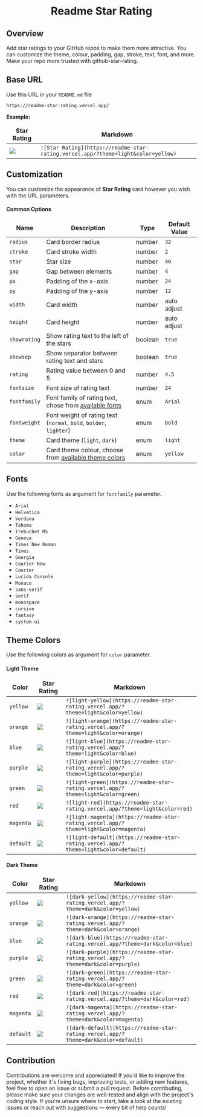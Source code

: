 <h1 align="center">Readme Star Rating</h1>

<h2 id="overview">Overview</h2>

Add star ratings to your GitHub repos to make them more attractive. You can customize the theme, colour, padding, gap, stroke, text, font, and more. Make your repo more trusted with github-star-rating.

<h2 id="base-url">Base URL</h2>

Use this URL in your `README.md` file
```
https://readme-star-rating.vercel.app/
```

**Example:**
<table>
    <thead>
        <tr>
            <td align="center"><strong>Star Rating</strong></td>
            <td align="center"><strong>Markdown</strong></td>
        </tr>
    </thead>
    <tbody>
        <tr>
            <td><img src="https://readme-star-rating.vercel.app/" href="Star Rating"/></td>
            <td><code>![Star Rating](https://readme-star-rating.vercel.app/?theme=light&color=yellow)</code></td>
        </tr>
    </tbody>
</table>

<h2 id="customization">Customization</h2>

You can customize the appearance of **Star Rating** card however you wish with the URL parameters.

#### Common Options

<table>
    <thead>
        <tr>
            <td align="center"><strong>Name</strong></td>
            <td align="center"><strong>Description</strong></td>
            <td align="center"><strong>Type</strong></td>
            <td align="center"><strong>Default Value</strong></td>
        </tr>
    </thead>
    <tbody>
        <tr>
            <td><code>radius</code></td>
            <td>Card border radius</td>
            <td>number</td>
            <td><code>32</code></td>
        </tr>
        <tr>
            <td><code>stroke</code></td>
            <td>Card stroke width</td>
            <td>number</td>
            <td><code>2</code></td>
        </tr>
        <tr>
            <td><code>star</code></td>
            <td>Star size</td>
            <td>number</td>
            <td><code>40</code></td>
        </tr>
        <tr>
            <td><code>gap</code></td>
            <td>Gap between elements</td>
            <td>number</td>
            <td><code>4</code></td>
        </tr>
        <tr>
            <td><code>px</code></td>
            <td>Padding of the x-axis</td>
            <td>number</td>
            <td><code>24</code></td>
        </tr>
        <tr>
            <td><code>py</code></td>
            <td>Padding of the y-axis</td>
            <td>number</td>
            <td><code>12</code></td>
        </tr>
        <tr>
            <td><code>width</code></td>
            <td>Card width</td>
            <td>number</td>
            <td>auto adjust</td>
        </tr>
        <tr>
            <td><code>height</code></td>
            <td>Card height</td>
            <td>number</td>
            <td>auto adjust</td>
        </tr>
        <tr>
            <td><code>showrating</code></td>
            <td>Show rating text to the left of the stars</td>
            <td>boolean</td>
            <td><code>true</code></td>
        </tr>
        <tr>
            <td><code>showsep</code></td>
            <td>Show separator between rating text and stars</td>
            <td>boolean</td>
            <td><code>true</code></td>
        </tr>
        <tr>
            <td><code>rating</code></td>
            <td>Rating value between 0 and 5</td>
            <td>number</td>
            <td><code>4.5</code></td>
        </tr>
        <tr>
            <td><code>fontsize</code></td>
            <td>Font size of rating text</td>
            <td>number</td>
            <td><code>24</code></td>
        </tr>
        <tr>
            <td><code>fontfamily</code></td>
            <td>Font family of rating text, chose from <a href="#fonts">available fonts</a></td>
            <td>enum</td>
            <td><code>Arial</code></td>
        </tr>
        <tr>
            <td><code>fontweight</code></td>
            <td>
                Font weight of rating text (<code>normal</code>, <code>bold</code>, <code>bolder</code>, <code>lighter</code>)
            </td>
            <td>enum</td>
            <td><code>bold</code></td>
        </tr>
        <tr>
            <td><code>theme</code></td>
            <td>Card theme (<code>light</code>, <code>dark</code>)</td>
            <td>enum</td>
            <td><code>light</code></td>
        </tr>
        <tr>
            <td><code>color</code></td>
            <td>Card theme colour, choose from 
                <a href="#theme-colors">available theme colors</a>
            </td>
            <td>enum</td>
            <td><code>yellow</code></td>
        </tr>
    </tbody>
</table>

<h2 id="fonts">Fonts</h2>

Use the following fonts as argument for `fontfamily` parameter.

- `Arial`
- `Helvetica`
- `Verdana`
- `Tahoma`
- `Trebuchet MS`
- `Geneva`
- `Times New Roman`
- `Times`
- `Georgia`
- `Courier New`
- `Courier`
- `Lucida Console`
- `Monaco`
- `sans-serif`
- `serif`
- `monospace`
- `cursive`
- `fantasy`
- `system-ui`

<h2 id="theme-colors">Theme Colors</h2>

Use the following colors as argument for `color` parameter.

#### Light Theme

<table>
    <thead>
        <tr>
            <td align="center"><strong>Color</strong></td>
            <td align="center"><strong>Star Rating</strong></td>
            <td align="center"><strong>Markdown</strong></td>
        </tr>
    </thead>
    <tbody>
        <tr>
            <td><code>yellow</code></td>
            <td><img src="https://readme-star-rating.vercel.app/?theme=light&color=yellow" href="Star Rating"/></td>
            <td><code>![light-yellow](https://readme-star-rating.vercel.app/?theme=light&color=yellow)</code></td>
        </tr>
        <tr>
            <td><code>orange</code></td>
            <td><img src="https://readme-star-rating.vercel.app/?theme=light&color=orange" href="Star Rating"/></td>
            <td><code>![light-orange](https://readme-star-rating.vercel.app/?theme=light&color=orange)</code></td>
        </tr>
        <tr>
            <td><code>blue</code></td>
            <td><img src="https://readme-star-rating.vercel.app/?theme=light&color=blue" href="Star Rating"/></td>
            <td><code>![light-blue](https://readme-star-rating.vercel.app/?theme=light&color=blue)</code></td>
        </tr>
        <tr>
            <td><code>purple</code></td>
            <td><img src="https://readme-star-rating.vercel.app/?theme=light&color=purple" href="Star Rating"/></td>
            <td><code>![light-purple](https://readme-star-rating.vercel.app/?theme=light&color=purple)</code></td>
        </tr>
        <tr>
            <td><code>green</code></td>
            <td><img src="https://readme-star-rating.vercel.app/?theme=light&color=green" href="Star Rating"/></td>
            <td><code>![light-green](https://readme-star-rating.vercel.app/?theme=light&color=green)</code></td>
        </tr>
        <tr>
            <td><code>red</code></td>
            <td><img src="https://readme-star-rating.vercel.app/?theme=light&color=red" href="Star Rating"/></td>
            <td><code>![light-red](https://readme-star-rating.vercel.app/?theme=light&color=red)</code></td>
        </tr>
        <tr>
            <td><code>magenta</code></td>
            <td><img src="https://readme-star-rating.vercel.app/?theme=light&color=magenta" href="Star Rating"/></td>
            <td><code>![light-magenta](https://readme-star-rating.vercel.app/?theme=light&color=magenta)</code></td>
        </tr>
        <tr>
            <td><code>default</code></td>
            <td><img src="https://readme-star-rating.vercel.app/?theme=light&color=default" href="Star Rating"/></td>
            <td><code>![light-default](https://readme-star-rating.vercel.app/?theme=light&color=default)</code></td>
        </tr>
    </tbody>
</table>

#### Dark Theme

<table>
    <thead>
        <tr>
            <td align="center"><strong>Color</strong></td>
            <td align="center"><strong>Star Rating</strong></td>
            <td align="center"><strong>Markdown</strong></td>
        </tr>
    </thead>
    <tbody>
        <tr>
            <td><code>yellow</code></td>
            <td><img src="https://readme-star-rating.vercel.app/?theme=dark&color=yellow" href="Star Rating"/></td>
            <td><code>![dark-yellow](https://readme-star-rating.vercel.app/?theme=dark&color=yellow)</code></td>
        </tr>
        <tr>
            <td><code>orange</code></td>
            <td><img src="https://readme-star-rating.vercel.app/?theme=dark&color=orange" href="Star Rating"/></td>
            <td><code>![dark-orange](https://readme-star-rating.vercel.app/?theme=dark&color=orange)</code></td>
        </tr>
        <tr>
            <td><code>blue</code></td>
            <td><img src="https://readme-star-rating.vercel.app/?theme=dark&color=blue" href="Star Rating"/></td>
            <td><code>![dark-blue](https://readme-star-rating.vercel.app/?theme=dark&color=blue)</code></td>
        </tr>
        <tr>
            <td><code>purple</code></td>
            <td><img src="https://readme-star-rating.vercel.app/?theme=dark&color=purple" href="Star Rating"/></td>
            <td><code>![dark-purple](https://readme-star-rating.vercel.app/?theme=dark&color=purple)</code></td>
        </tr>
        <tr>
            <td><code>green</code></td>
            <td><img src="https://readme-star-rating.vercel.app/?theme=dark&color=green" href="Star Rating"/></td>
            <td><code>![dark-green](https://readme-star-rating.vercel.app/?theme=dark&color=green)</code></td>
        </tr>
        <tr>
            <td><code>red</code></td>
            <td><img src="https://readme-star-rating.vercel.app/?theme=dark&color=red" href="Star Rating"/></td>
            <td><code>![dark-red](https://readme-star-rating.vercel.app/?theme=dark&color=red)</code></td>
        </tr>
        <tr>
            <td><code>magenta</code></td>
            <td><img src="https://readme-star-rating.vercel.app/?theme=dark&color=magenta" href="Star Rating"/></td>
            <td><code>![dark-magenta](https://readme-star-rating.vercel.app/?theme=dark&color=magenta)</code></td>
        </tr>
        <tr>
            <td><code>default</code></td>
            <td><img src="https://readme-star-rating.vercel.app/?theme=dark&color=default" href="Star Rating"/></td>
            <td><code>![dark-default](https://readme-star-rating.vercel.app/?theme=dark&color=default)</code></td>
        </tr>
    </tbody>
</table>

## Contribution

Contributions are welcome and appreciated! If you'd like to improve the project, whether it's fixing bugs, improving tests, or adding new features, feel free to open an issue or submit a pull request. Before contributing, please make sure your changes are well-tested and align with the project's coding style. If you're unsure where to start, take a look at the existing issues or reach out with suggestions — every bit of help counts!
